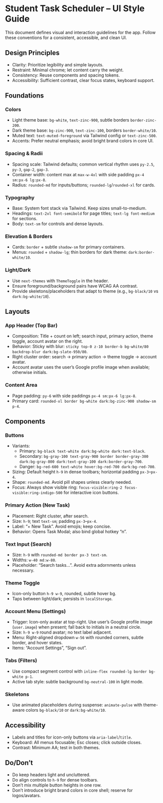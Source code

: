 # Student Task Scheduler – UI Style Guide

This document defines visual and interaction guidelines for the app. Follow these conventions for a consistent, accessible, and clean UI.

## Design Principles

- Clarity: Prioritize legibility and simple layouts.
- Restraint: Minimal chrome; let content carry the weight.
- Consistency: Reuse components and spacing tokens.
- Accessibility: Sufficient contrast, clear focus states, keyboard support.

## Foundations

### Colors

- Light theme base: `bg-white`, `text-zinc-900`, subtle borders `border-zinc-200`.
- Dark theme base: `bg-zinc-900`, `text-zinc-100`, borders `border-white/10`.
- Muted text: `text-muted-foreground` via Tailwind config or `text-zinc-500`.
- Accents: Prefer neutral emphasis; avoid bright brand colors in core UI.

### Spacing & Radii

- Spacing scale: Tailwind defaults; common vertical rhythm uses `py-2.5`, `py-3`, `gap-2`, `gap-3`.
- Container width: content max at `max-w-4xl` with side padding `px-4 sm:px-6 lg:px-8`.
- Radius: `rounded-md` for inputs/buttons; `rounded-lg`/`rounded-xl` for cards.

### Typography

- Base: System font stack via Tailwind. Keep sizes small-to-medium.
- Headings: `text-2xl font-semibold` for page titles; `text-lg font-medium` for sections.
- Body: `text-sm` for controls and dense layouts.

### Elevation & Borders

- Cards: `border` + subtle `shadow-sm` for primary containers.
- Menus: `rounded` + `shadow-lg`; thin borders for dark theme: `dark:border-white/10`.

### Light/Dark

- Use `next-themes` with `ThemeToggle` in the header.
- Ensure foreground/background pairs have WCAG AA contrast.
- Provide skeletons/placeholders that adapt to theme (e.g., `bg-black/10` vs `dark:bg-white/10`).

## Layouts

### App Header (Top Bar)

- Composition: Title + count on left; search input, primary action, theme toggle, account avatar on the right.
- Behavior: Sticky with blur: `sticky top-0 z-10 border-b bg-white/80 backdrop-blur dark:bg-slate-950/80`.
- Right cluster order: search → primary action → theme toggle → account avatar.
- Account avatar uses the user’s Google profile image when available; otherwise initials.

### Content Area

- Page padding: `py-6` with side paddings `px-4 sm:px-6 lg:px-8`.
- Primary card: `rounded-xl border bg-white dark:bg-zinc-900 shadow-sm p-4`.

## Components

### Buttons

- Variants:
  - Primary: `bg-black text-white dark:bg-white dark:text-black`.
  - Secondary: `bg-gray-100 text-gray-900 border border-gray-300 dark:bg-gray-800 dark:text-gray-100 dark:border-gray-700`.
  - Danger: `bg-red-600 text-white hover:bg-red-700 dark:bg-red-700`.
- Sizing: Default height `h-9` in dense toolbars; horizontal padding `px-3`–`px-4`.
- Shape: `rounded-md`. Avoid pill shapes unless clearly needed.
- Focus: Always show visible ring: `focus-visible:ring-2 focus-visible:ring-indigo-500` for interactive icon buttons.

### Primary Action (New Task)

- Placement: Right cluster, after search.
- Size: `h-9`; text `text-sm`; padding `px-3`–`px-4`.
- Label: “+ New Task”. Avoid emojis; keep concise.
- Behavior: Opens Task Modal; also bind global hotkey “n”.

### Text Input (Search)

- Size: `h-9` with `rounded-md border px-3 text-sm`.
- Widths: `w-40 md:w-80`.
- Placeholder: “Search tasks…”. Avoid extra adornments unless necessary.

### Theme Toggle

- Icon-only button `h-9 w-9`, rounded, subtle hover bg.
- Taps between light/dark; persists in `localStorage`.

### Account Menu (Settings)

- Trigger: Icon-only avatar at top-right. Use user’s Google profile image (`user.image`) when present; fall back to initials in a neutral circle.
- Size: `h-9 w-9` round avatar; no text label adjacent.
- Menu: Right-aligned dropdown `w-56` with rounded corners, subtle border, and hover states.
- Items: “Account Settings”, “Sign out”.

### Tabs (Filters)

- Use compact segment control with `inline-flex rounded-lg border bg-white p-1`.
- Active tab style: subtle background `bg-neutral-100` in light mode.

### Skeletons

- Use animated placeholders during suspense: `animate-pulse` with theme-aware colors `bg-black/10` or `dark:bg-white/10`.

## Accessibility

- Labels and titles for icon-only buttons via `aria-label`/`title`.
- Keyboard: All menus focusable; Esc closes; click outside closes.
- Contrast: Minimum AA; test in both themes.

## Do/Don’t

- Do keep headers light and uncluttered.
- Do align controls to `h-9` for dense toolbars.
- Don’t mix multiple button heights in one row.
- Don’t introduce bright brand colors in core shell; reserve for logos/avatars.

